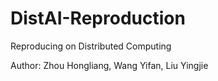 # DistAI-Reproduction
Reproducing on Distributed Computing

Author: Zhou Hongliang, Wang Yifan, Liu Yingjie

